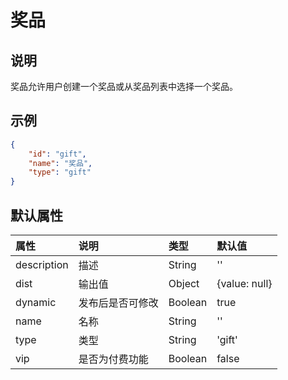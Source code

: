 # 奖品

## 说明

奖品允许用户创建一个奖品或从奖品列表中选择一个奖品。

## 示例

```json
{
    "id": "gift",
    "name": "奖品",
    "type": "gift"
}
```

## 默认属性

属性 | 说明 | 类型 | 默认值
:-- | :-- | :-- | :--
description | 描述 | String | ''
dist | 输出值 | Object | {value: null}
dynamic | 发布后是否可修改 | Boolean | true
name | 名称 | String | ''
type | 类型 | String | 'gift'
vip | 是否为付费功能 | Boolean | false